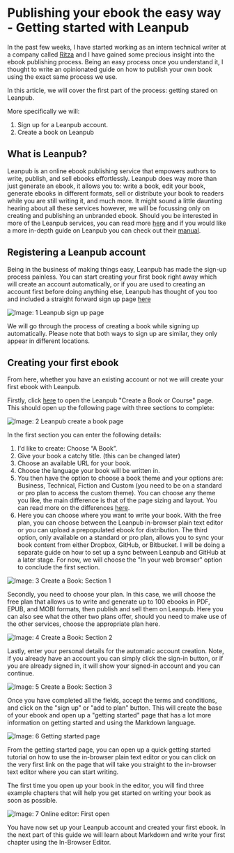 # Publishing your ebook the easy way - Getting started with Leanpub

In the past few weeks, I have started working as an intern technical writer at a company called [Ritza](https://ritza.co) and I have gained some precious insight into the ebook publishing process. Being an easy process once you understand it, I thought to write an opinionated guide on how to publish your own book using the exact same process we use. 

In this article, we will cover the first part of the process: getting stared on Leanpub. 

More specifically we will:

1. Sign up for a Leanpub account.
2. Create a book on Leanpub

## What is Leanpub?
 Leanpub is an online ebook publishing service that empowers authors to write, publish, and sell ebooks effortlessly. Leanpub does way more than just generate an ebook, it allows you to: write a book, edit your book, generate ebooks in different formats, sell or distribute your book to readers while you are still writing it, and much more. It might sound a little daunting hearing about all these services however, we will be focussing only on creating and publishing an unbranded ebook. Should you be interested in more of the Leanpub services, you can read more [here](https:/Leanpub.com/authors) and if you would like a more in-depth guide on Leanpub you can check out their [manual](https:/Leanpub.com/manual/read).

## Registering a Leanpub account

Being in the business of making things easy, Leanpub has made the sign-up process painless. You can start creating your first book right away which will create an account automatically, or if you are used to creating an account first before doing anything else, Leanpub has thought of you too and included a straight forward sign up page [here](https:/Leanpub.com/sign_up)

![**Image: 1** *Leanpub sign up page* ](https://i.ritzastatic.com/leanpub-guide/01-leanpub-getting-started/01-01-sign-up.png)

We will go through the process of creating a book while signing up automatically. Please note that both ways to sign up are similar, they only appear in different locations.

## Creating your first ebook

From here, whether you have an existing account or not we will create your first ebook with Leanpub.

Firstly, click [here](https://leanpub.com/create/book) to open the Leanpub "Create a Book or Course" page. This should open up the following page with three sections to complete:

![**Image: 2** *Leanpub create a book page* ](https://i.ritzastatic.com/leanpub-guide/01-leanpub-getting-started/01-02-create-a-book.png)

In the first section you can enter the following details:

1. I'd like to create: Choose “A Book”.
2. Give your book a catchy title. (this can be changed later)
3. Choose an available URL for your book.
4. Choose the language your book will be written in.
5. You then have the option to choose a book theme and your options are: Business, Technical, Fiction and Custom (you need to be on a standard or pro plan to access the custom theme). You can choose any theme you like, the main difference is that of the page sizing and layout. You can read more on the differences [here](http://help.leanpub.com/en/articles/3691789-what-are-the-settings-for-each-of-the-different-book-themes#:~:text=Leanpub%20books%20currently%20have%20four,for%20books%20in%20these%20genres.).
6. Here you can choose where you want to write your book. With the free plan, you can choose between the Leanpub in-browser plain text editor or you can upload a prepopulated ebook for distribution. The third option, only available on a standard or pro plan, allows you to sync your book content from either Dropbox, GitHub, or Bitbucket. I will be doing a separate guide on how to set up a sync between Leanpub and GitHub at a later stage. For now, we will choose the "In your web browser" option to conclude the first section.

![**Image: 3** *Create a Book: Section 1* ](https://i.ritzastatic.com/leanpub-guide/01-leanpub-getting-started/01-03-signup-sect1.png)

Secondly, you need to choose your plan. In this case, we will choose the free plan that allows us to write and generate up to 100 ebooks in PDF, EPUB, and MOBI formats, then publish and sell them on Leanpub. Here you can also see what the other two plans offer, should you need to make use of the other services, choose the appropriate plan here.

![**Image: 4** *Create a Book: Section 2* ](https://i.ritzastatic.com/leanpub-guide/01-leanpub-getting-started/01-04-signup-sect2.png)

Lastly, enter your personal details for the automatic account creation. Note, if you already have an account you can simply click the sign-in button, or if you are already signed in, it will show your signed-in account and you can continue.

![**Image: 5** *Create a Book: Section 3* ](https://i.ritzastatic.com/leanpub-guide/01-leanpub-getting-started/01-05-signup-sect3.png)

Once you have completed all the fields, accept the terms and conditions, and click on the "sign up" or "add to plan" button. This will create the base of your ebook and open up a "getting started" page that has a lot more information on getting started and using the Markdown language.

![**Image: 6** *Getting started page* ](https://i.ritzastatic.com/leanpub-guide/01-leanpub-getting-started/01-06-getting-started-page.png)

From the getting started page, you can open up a quick getting started tutorial on how to use the in-browser plain text editor or you can click on the very first link on the page that will take you straight to the in-browser text editor where you can start writing.

The first time you open up your book in the editor, you will find three example chapters that will help you get started on writing your book as soon as possible. 

![**Image: 7** *Online editor: First open* ](https://i.ritzastatic.com/leanpub-guide/01-leanpub-getting-started/01-07-online-editor-first.png)

You have now set up your Leanpub account and created your first ebook. In the next part of this guide we will learn about Markdown and write your first chapter using the In-Browser Editor.
